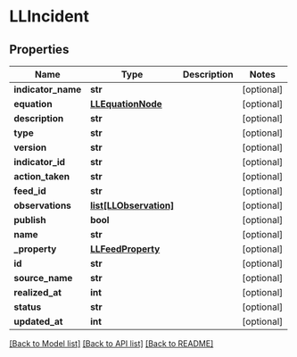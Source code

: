 # LLIncident

## Properties
Name | Type | Description | Notes
------------ | ------------- | ------------- | -------------
**indicator_name** | **str** |  | [optional] 
**equation** | [**LLEquationNode**](LLEquationNode.md) |  | [optional] 
**description** | **str** |  | [optional] 
**type** | **str** |  | [optional] 
**version** | **str** |  | [optional] 
**indicator_id** | **str** |  | [optional] 
**action_taken** | **str** |  | [optional] 
**feed_id** | **str** |  | [optional] 
**observations** | [**list[LLObservation]**](LLObservation.md) |  | [optional] 
**publish** | **bool** |  | [optional] 
**name** | **str** |  | [optional] 
**_property** | [**LLFeedProperty**](LLFeedProperty.md) |  | [optional] 
**id** | **str** |  | [optional] 
**source_name** | **str** |  | [optional] 
**realized_at** | **int** |  | [optional] 
**status** | **str** |  | [optional] 
**updated_at** | **int** |  | [optional] 

[[Back to Model list]](../README.md#documentation-for-models) [[Back to API list]](../README.md#documentation-for-api-endpoints) [[Back to README]](../README.md)


